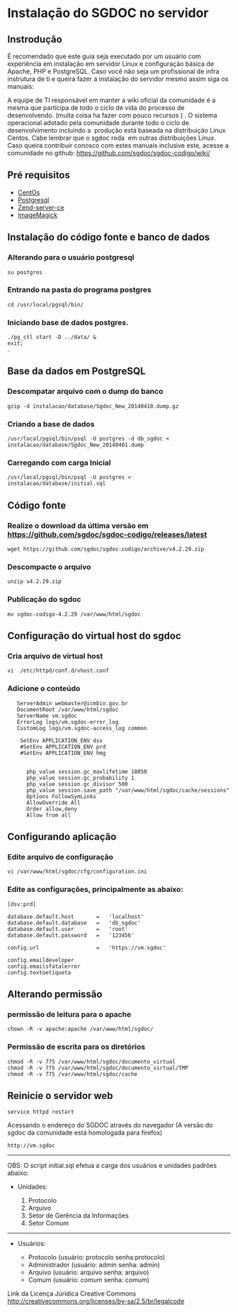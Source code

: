 Instalação do SGDOC no servidor
===============================================

Instrodução
-----------

É recomendado que este guia seja executado por um usu&aacute;rio com experi&ecirc;ncia em instala&ccedil;ão em servidor Linux e configura&ccedil;ão b&aacute;sica de Apache, PHP e PostgreSQL.  Caso voc&ecirc; n&atilde;o seja um profissional de infra instrutura de ti e queira fazer a instala&ccedil;ão do servidor mesmo assim siga os manuais:

A equipe de TI respons&aacute;vel em manter a wiki oficial da comunidade é a mesma que participa de todo o ciclo de vida do processo de desenvolvendo. (muita coisa ha fazer com pouco recursos ) .  O sistema  operacional adotado pela comunidade durante todo o ciclo de desenvolvimento incluindo a&nbsp; produ&ccedil;ão est&aacute; baseada na distribui&ccedil;ão Linux Centos. Cabe lembrar que o sgdoc roda&nbsp; em outras distribui&ccedil;ões Linux. Caso queira contribuir conosco com estes manuais inclusive este, acesse a  comunidade no github: https://github.com/sgdoc/sgdoc-codigo/wiki/

Pré requisitos
--------------

-   [CentOs](https://github.com/sgdoc/sgdoc-infra/wiki/CentOs-6.4)
-   [Postgresql](https://github.com/sgdoc/sgdoc-infra/wiki/Postgresql)
-   [Zend-server-ce](https://github.com/sgdoc/sgdoc-infra/wiki/Zend-server-ce)
-   [ImageMagick](https://github.com/sgdoc/sgdoc-infra/wiki/ImageMagick)


Instalação do código fonte e banco de dados
-------------------------------------------

### Alterando para o usuário postgresql

    su postgres

### Entrando na pasta do programa postgres

    cd /usr/local/pgsql/bin/

### Iniciando base de dados postgres.

    ./pg_ctl start -D ../data/ &
    exit;
    .

Base da dados em PostgreSQL
---------------------------

### Descompatar arquivo com o dump do banco 

    gzip -d instalacao/database/Sgdoc_New_20140410.dump.gz

### Criando a base de dados

    /usr/local/pgsql/bin/psql -U postgres -d db_sgdoc < instalacao/database/Sgdoc_New_20140401.dump

### Carregando com carga Inicial

    /usr/local/pgsql/bin/psql -U postgres < instalacao/database/initial.sql

Código fonte
------------

### Realize o download da última versão em https://github.com/sgdoc/sgdoc-codigo/releases/latest

    wget https://github.com/sgdoc/sgdoc-codigo/archive/v4.2.29.zip

### Descompacte o arquivo

    unzip v4.2.29.zip

### Publicação do sgdoc

    mv sgdoc-codigo-4.2.29 /var/www/html/sgdoc

Configuração do virtual host do sgdoc
------------------------------------

### Cria arquivo de virtual host

    vi  /etc/httpd/conf.d/vhost.conf

### Adicione o conteúdo

       ServerAdmin webmaster@icmbio.gov.br
       DocumentRoot /var/www/html/sgdoc
       ServerName vm.sgdoc
       ErrorLog logs/vm.sgdoc-error_log
       CustomLog logs/vm.sgdoc-access_log common

        SetEnv APPLICATION_ENV dsv
        #SetEnv APPLICATION_ENV prd
        #SetEnv APPLICATION_ENV hmg

       
          php_value session.gc_maxlifetime 18050
          php_value session.gc_probability 1
          php_value session.gc_divisor 500
          php_value session.save_path "/var/www/html/sgdoc/cache/sessions"
          Options FollowSymLinks
          AllowOverride All
          Order allow,deny
          Allow from all
       

Configurando aplicação
----------------------

### Edite arquivo de configuração

    vi /var/www/html/sgdoc/cfg/configuration.ini

### Edite as configurações, principalmente as abaixo:


    [dsv:prd]

    database.default.host       =   'localhost'
    database.default.database   =   'db_sgdoc'
    database.default.user       =   'root'
    database.default.password   =   '123456'

    config.url                  =   'https://vm.sgdoc'

    config.emaildeveloper
    config.emailsfatalerror
    config.textoetiqueta 

Alterando permissão
-------------------

### permissão de leitura para o apache

    chown -R -v apache:apache /var/www/html/sgdoc/

### Permissão de escrita para os diretórios

    chmod -R -v 775 /var/www/html/sgdoc/documento_virtual
    chmod -R -v 775 /var/www/html/sgdoc/documento_virtual/TMP
    chmod -R -v 775 /var/www/html/sgdoc/cache 

Reinicie o servidor web
-----------------------

    service httpd restart

Acessando o endereço do SGDOC através do navegador (A versão do sgdoc da comunidade está homologada para firefox)

    http://vm.sgdoc

***


OBS: O script initial.sql efetua a carga dos usuários e unidades padrões abaixo:

* Unidades:

    1. Protocolo
    1. Arquivo
    1. Setor de Gerência da Informações
    1. Setor Comum

***
- Usuários:

    * Protocolo (usuário: protocolo senha:protocolo)
    * Administrador (usuário: admin senha: admin)
    * Arquivo (usuário: arquivo senha: arquivo)
    * Comum (usuário: comum senha: comum)

Link da Licença Júridica Creative Commons\
http://creativecommons.org/licenses/by-sa/2.5/br/legalcode
